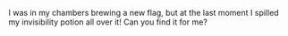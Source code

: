 I was in my chambers brewing a new flag, but at the last moment I spilled my invisibility potion all over it! Can you find it for me?
